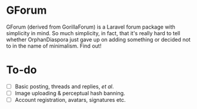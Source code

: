 # GForum

GForum (derived from GorillaForum) is a Laravel forum package with simplicity in mind. So much simplicity, in fact, that it's really hard to tell whether OrphanDiaspora just gave up on adding something or decided not to in the name of minimalism. Find out!

# To-do

-   [ ] Basic posting, threads and replies, _et al_.
-   [ ] Image uploading & perceptual hash banning.
-   [ ] Account registration, avatars, signatures etc.
